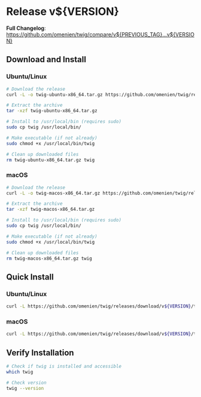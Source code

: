 # Release v${VERSION}

**Full Changelog**: https://github.com/omenien/twig/compare/v${PREVIOUS_TAG}...v${VERSION}

## Download and Install

### Ubuntu/Linux

```bash
# Download the release
curl -L -o twig-ubuntu-x86_64.tar.gz https://github.com/omenien/twig/releases/download/v${VERSION}/twig-ubuntu-x86_64-v${VERSION}.tar.gz

# Extract the archive
tar -xzf twig-ubuntu-x86_64.tar.gz

# Install to /usr/local/bin (requires sudo)
sudo cp twig /usr/local/bin/

# Make executable (if not already)
sudo chmod +x /usr/local/bin/twig

# Clean up downloaded files
rm twig-ubuntu-x86_64.tar.gz twig
```

### macOS

```bash
# Download the release
curl -L -o twig-macos-x86_64.tar.gz https://github.com/omenien/twig/releases/download/v${VERSION}/twig-macos-x86_64-v${VERSION}.tar.gz

# Extract the archive
tar -xzf twig-macos-x86_64.tar.gz

# Install to /usr/local/bin (requires sudo)
sudo cp twig /usr/local/bin/

# Make executable (if not already)
sudo chmod +x /usr/local/bin/twig

# Clean up downloaded files
rm twig-macos-x86_64.tar.gz twig
```

## Quick Install

### Ubuntu/Linux

```bash
curl -L https://github.com/omenien/twig/releases/download/v${VERSION}/twig-ubuntu-x86_64-v${VERSION}.tar.gz | tar -xz && sudo cp twig /usr/local/bin/ && sudo chmod +x /usr/local/bin/twig && rm twig
```

### macOS

```bash
curl -L https://github.com/omenien/twig/releases/download/v${VERSION}/twig-macos-x86_64-v${VERSION}.tar.gz | tar -xz && sudo cp twig /usr/local/bin/ && sudo chmod +x /usr/local/bin/twig && rm twig
```

## Verify Installation

```bash
# Check if twig is installed and accessible
which twig

# Check version
twig --version
```

